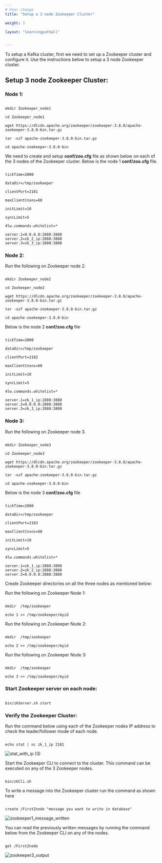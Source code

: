 ```yaml
---
# User change
title: "Setup a 3 node Zookeeper Cluster"

weight: 3

layout: "learningpathall"


---
```


To setup a Kafka cluster, first we need to set up a Zookeeper cluster and configure it. Use the instructions below to setup a 3 node Zookeeper cluster.

## Setup 3 node Zookeeper Cluster:

### Node 1:

```console

mkdir Zookeeper_node1

cd Zookeeper_node1

wget https://dlcdn.apache.org/zookeeper/zookeeper-3.8.0/apache-zookeeper-3.8.0-bin.tar.gz

tar -xzf apache-zookeeper-3.8.0-bin.tar.gz

cd apache-zookeeper-3.8.0-bin

```
We need to create and setup **conf/zoo.cfg** file as shown below on each of the 3 nodes of the Zookeeper cluster. Below is the node 1 **conf/zoo.cfg** file.

```console

tickTime=2000 

dataDir=/tmp/zookeeper 

clientPort=2181 

maxClientCnxns=60 

initLimit=10 

syncLimit=5

4lw.commands.whitelist=* 

server.1=0.0.0.0:2888:3888
server.2=zk_2_ip:2888:3888
server.3=zk_3_ip:2888:3888

```

### Node 2:

  Run the following on Zookeeper node 2.

```console

mkdir Zookeeper_node2

cd Zookeeper_node2

wget https://dlcdn.apache.org/zookeeper/zookeeper-3.8.0/apache-zookeeper-3.8.0-bin.tar.gz

tar -xzf apache-zookeeper-3.8.0-bin.tar.gz

cd apache-zookeeper-3.8.0-bin

```
Below is the node 2 **conf/zoo.cfg** file

```console

tickTime=2000

dataDir=/tmp/zookeeper

clientPort=2182

maxClientCnxns=60

initLimit=10

syncLimit=5

4lw.commands.whitelist=* 

server.1=zk_1_ip:2888:3888
server.2=0.0.0.0:2888:3888
server.3=zk_3_ip:2888:3888

```

### Node 3:

  Run the following on Zookeeper node 3.

```console

mkdir Zookeeper_node3

cd Zookeeper_node3

wget https://dlcdn.apache.org/zookeeper/zookeeper-3.8.0/apache-zookeeper-3.8.0-bin.tar.gz

tar -xzf apache-zookeeper-3.8.0-bin.tar.gz

cd apache-zookeeper-3.8.0-bin

```
Below is the node 3 **conf/zoo.cfg** file

```console

tickTime=2000

dataDir=/tmp/zookeeper

clientPort=2183

maxClientCnxns=60

initLimit=10

syncLimit=5

4lw.commands.whitelist=*
 
server.1=zk_1_ip:2888:3888
server.2=zk_2_ip:2888:3888
server.3=0.0.0.0:2888:3888

```

Create Zookeeper directories on all the three nodes as mentioned below:

Run the following on Zookeeper Node 1:

```console

mkdir  /tmp/zookeeper

echo 1 >> /tmp/zookeeper/myid

```
 
Run the following on  Zookeeper Node 2:

```console

mkdir  /tmp/zookeeper

echo 2 >> /tmp/zookeeper/myid 

```

Run the following on Zookeeper Node 3:

```console

mkdir  /tmp/zookeeper

echo 3 >> /tmp/zookeeper/myid 

```
### Start Zookeeper server on each node:

```console

bin/zkServer.sh start

```

### Verify the Zookeeper Cluster:
 
Run the command below using each of the Zookeeper nodes IP address to check the leader/follower mode of each node.

```console

echo stat | nc zk_1_ip 2181

```
![stat_with_ip (3)](https://user-images.githubusercontent.com/66300308/196909394-b83da0c7-973b-4d90-adc6-8b0451b199c9.png)


Start the Zookeeper CLI to connect to the cluster. This command can be executed on any of the 3 Zookeeper nodes.

```console

bin/zkCli.sh

```

To write a message into the Zookeeper cluster run the command as shown here

```console

create /FirstZnode "message you want to write in database"

```
![zookeeper1_message_written](https://user-images.githubusercontent.com/66300308/196949925-a53acf2b-1bc2-4ba0-afe8-e20e44127442.png)

You can read the previously written messages by running the command below from the Zookeeper CLI on any of the nodes.

```console

get /FirstZnode

```
![zookeeper3_output](https://user-images.githubusercontent.com/66300308/196901665-56c1e4d7-f760-42ed-8918-5f2c6908082c.png)

